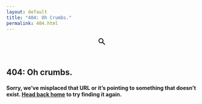 ```yaml
---
layout: default
title: "404: Oh Crumbs."
permalink: 404.html
---
```


<header class="content-header ctnr-golden">
	<svg class="header-icon" width="24" height="24" viewBox="0 0 24 24"><defs><linearGradient id="icon-gradient" x1="0%" y1="0%" x2="100%" y2="100%"><stop offset="0%" stop-color="#1366A9" /><stop offset="100%" stop-color="#21A7AC" /></linearGradient></defs><path d="M9.5,3A6.5,6.5 0 0,1 16,9.5C16,11.11 15.41,12.59 14.44,13.73L14.71,14H15.5L20.5,19L19,20.5L14,15.5V14.71L13.73,14.44C12.59,15.41 11.11,16 9.5,16A6.5,6.5 0 0,1 3,9.5A6.5,6.5 0 0,1 9.5,3M9.5,5C7,5 5,7 5,9.5C5,12 7,14 9.5,14C12,14 14,12 14,9.5C14,7 12,5 9.5,5Z" /></svg>
</header>
<article class="ctnr-golden" style="margin-bottom:4rem">
	<h1>404: Oh crumbs.</h1>
	<h4>Sorry, we’ve misplaced that URL or it’s pointing to something that doesn’t exist. <a class="strong link" href="{{ site.url }}{{ site.baseurl }}">Head back home</a> to try finding it again.</h4>
</article>
<script async src="//pagead2.googlesyndication.com/pagead/js/adsbygoogle.js"></script>
<!-- UWCblogs -->
<ins class="adsbygoogle"
     style="display:block"
     data-ad-client="ca-pub-4242118293341339"
     data-ad-slot="6920232204"
     data-ad-format="auto"></ins>
<script>
(adsbygoogle = window.adsbygoogle || []).push({});
</script>